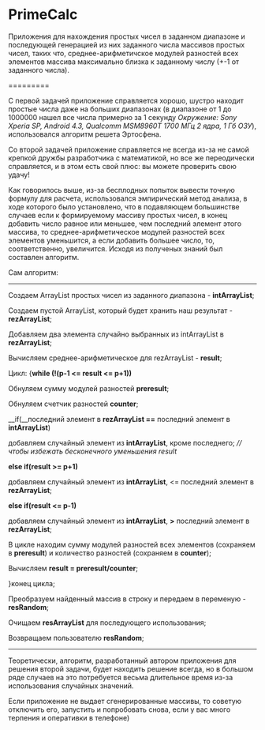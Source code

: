 PrimeCalc
=========

Приложения для нахождения простых чисел в заданном диапазоне и последующей генерацией из них заданного числа массивов простых чисел, таких что, среднее-арифметичское модулей разностей всех элементов массива максимально близка к заданному числу (+-1 от заданного числа).

=========

С первой задачей приложение справляется хорошо, шустро находит простые числа даже на больших диапазонах (в диапазоне от 1 до 1000000 нашел все числа примерно за 1 секунду *Окружение: Sony Xperia SP, Android 4.3, Qualcomm MSM8960T 1700 МГц 2 ядра, 
1 Гб ОЗУ*), использовался алгоритм решета Эртосфена.

Со второй задачей приложение справляется не всегда из-за не самой крепкой дружбы разработчика с математикой, но все же 
переодически справляется, и в этом есть свой плюс: вы можете проверить свою удачу!

Как говорилось выше, из-за бесплодных попыток вывести точную формулу для расчета, использовался эмпирический метод анализа, в ходе которого было установлено, что в подавляющем большинстве случаев если к формируемому массиву простых чисел, в конец добавить число равное или меньшее, чем последний элемент этого массива, то среднее-арифметическое модулей разностей всех элементов уменьшится, а если добавить большее число, то, соответственно, увеличится. Исходя из полученых знаний был составлен алгоритм.

Сам алгоритм:
****************************
Создаем ArrayList простых чисел из заданного диапазона - __intArrayList__;

Создаем пустой ArrayList, который будет хранить наш результат - __rezArrayList__;

Добавляем два элемента случайно выбранных из intArrayList в __rezArrayList__;

Вычисляем среднее-арифметическое для rezArrayList - __result__;

Цикл:
{__while (!(p-1 <= result <= p+1))__

Обнуляем сумму модулей разностей __preresult__;

Обнуляем счетчик разностей __counter__;

__if(__последний элемент в __rezArrayList ==__ последний элемент в __intArrayList__) 

  добавляем случайный элемент из __intArrayList__, кроме последнего;      *//чтобы избежать бесконечного уменьшения result*
  
__else if(result >= p+1)__

  добавляем случайный элемент из __intArrayList__, <= последний элемент в __rezArrayList__;
  
__else if(result <= p-1)__

  добавляем случайный элемент из __intArrayList__, __>__ последний элемент в __rezArrayList__;
  
В цикле находим сумму модулей разностей всех элементов (сохраняем в __preresult__) и количество разностей (сохраняем в __counter__);

Вычисляем __result = preresult/counter__;

}конец цикла;

Преобразуем найденный массив в строку и передаем в переменую - __resRandom__;

Очищаем __resArrayList__ для последующего использования;

Возвращаем пользователю __resRandom__;
*****************************

Теоретически, алгоритм, разработанный автором приложения для решения второй задачи, будет находить решение всегда, но в большом ряде случаев на это потребуется весьма длительное время из-за использования случайных значений.

Если приложение не выдает сгенерированные массивы, то советую отключить его, запустить и попробовать снова, если у вас много терпения и оперативки в телефоне)

